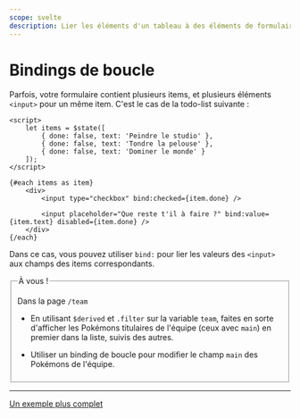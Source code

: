 ```yaml
---
scope: svelte
description: Lier les éléments d'un tableau à des éléments de formulaire avec Svelte
---
```


# Bindings de boucle

Parfois, votre formulaire contient plusieurs items, et plusieurs éléments `<input>` pour un même
item. C'est le cas de la todo-list suivante :

```svelte
<script>
	let items = $state([
		{ done: false, text: 'Peindre le studio' },
		{ done: false, text: 'Tondre la pelouse' },
		{ done: false, text: 'Dominer le monde' }
	]);
</script>

{#each items as item}
	<div>
		<input type="checkbox" bind:checked={item.done} />

		<input placeholder="Que reste t'il à faire ?" bind:value={item.text} disabled={item.done} />
	</div>
{/each}
```

Dans ce cas, vous pouvez utiliser `bind:` pour lier les valeurs des `<input>` aux champs des items
correspondants.

<fieldset class='task'>
<legend>À vous !</legend>

Dans la page `/team`

- En utilisant `$derived` et `.filter` sur la variable `team`, faites en sorte d'afficher les
  Pokémons titulaires de l'équipe (ceux avec `main`) en premier dans la liste, suivis des autres.

- Utiliser un binding de boucle pour modifier le champ `main` des Pokémons de l'équipe.

</fieldset>

---

[Un exemple plus complet](https://svelte.dev/examples/each-block-bindings)
